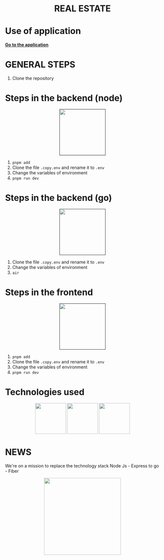 <h1 align="center">REAL ESTATE</h1>

# Use of application

<p>
    <a href="https://realestate-c70dc.web.app/" target="_blank"><b>Go to the application</b></a>
</p>

# GENERAL STEPS

1. Clone the repository

# Steps in the backend (node)

<p align="center">
    <a href="" target="_blank">
        <img src="https://upload.wikimedia.org/wikipedia/commons/6/64/Expressjs.png" width="150">
    </a>
</p>

1. `pnpm add`
2. Clone the file `.copy.env` and rename it to `.env`
3. Change the variables of environment
4. `pnpm run dev`

# Steps in the backend (go)

<p align="center">
    <a href="" target="_blank">
        <img src="https://gofiber.io/assets/images/logo.svg" width="150">
    </a>
</p>

1. Clone the file `.copy.env` and rename it to `.env`
2. Change the variables of environment
3. `air`


# Steps in the frontend

<p align="center">
    <a href="" target="_blank">
        <img src="https://styles.redditmedia.com/t5_2su6s/styles/communityIcon_4g1uo0kd87c61.png?width=256&s=3f7493995143d3cf40b1fedc582607cea194b579" width="150">
    </a>
</p>

1. `pnpm add`
2. Clone the file `.copy.env` and rename it to `.env`
3. Change the variables of environment
4. `pnpm run dev`

# Technologies used

<p align="center">
    <img src="https://upload.wikimedia.org/wikipedia/commons/6/64/Expressjs.png" width="100">
    <img src="https://styles.redditmedia.com/t5_2v6gg/styles/communityIcon_4w7vh6c21f871.png" width="100">
    <img src="https://styles.redditmedia.com/t5_2su6s/styles/communityIcon_4g1uo0kd87c61.png?width=256&s=3f7493995143d3cf40b1fedc582607cea194b579" width="100">
</p>

# NEWS

We're on a mission to replace the technology stack Node Js - Express to
go - Fiber

<p align="center">
    <img src="https://gofiber.io/assets/images/logo.svg" width="250">
</p>
